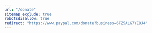 ```yaml
---
url: "/donate"
sitemap_exclude: true
robotsdisallow: true
redirect: "https://www.paypal.com/donate?business=6FZ5ALG7YE8J4"
---
```

